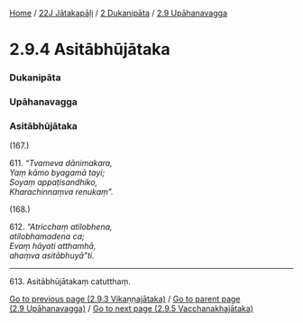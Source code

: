 
[Home](/) / [22J Jātakapāḷi](../../../22J.md) / [2 Dukanipāta](../../2.md) / [2.9 Upāhanavagga](../2.9.md)

# 2.9.4 Asitābhūjātaka

### Dukanipāta

### Upāhanavagga

### Asitābhūjātaka

(167.)

611\. _“Tvameva dānimakara,_  
_Yaṃ kāmo byagamā tayi;_  
_Soyaṃ appaṭisandhiko,_  
_Kharachinnaṃva renukaṃ”._  


(168.)

612\. _“Atricchaṃ atilobhena,_  
_atilobhamadena ca;_  
_Evaṃ hāyati atthamhā,_  
_ahaṃva asitābhuyā”ti._  


---

613\. Asitābhūjātakaṃ catutthaṃ.



[Go to previous page (2.9.3 Vikaṇṇajātaka)](2.9.3.md) / [Go to parent page (2.9 Upāhanavagga)](../2.9.md) / [Go to next page (2.9.5 Vacchanakhajātaka)](2.9.5.md)


